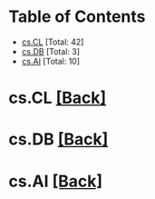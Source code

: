 <div id=toc></div>

# Table of Contents

- [cs.CL](#cs.CL) [Total: 42]
- [cs.DB](#cs.DB) [Total: 3]
- [cs.AI](#cs.AI) [Total: 10]


<div id='cs.CL'></div>

# cs.CL [[Back]](#toc)



<div id='cs.DB'></div>

# cs.DB [[Back]](#toc)



<div id='cs.AI'></div>

# cs.AI [[Back]](#toc)

